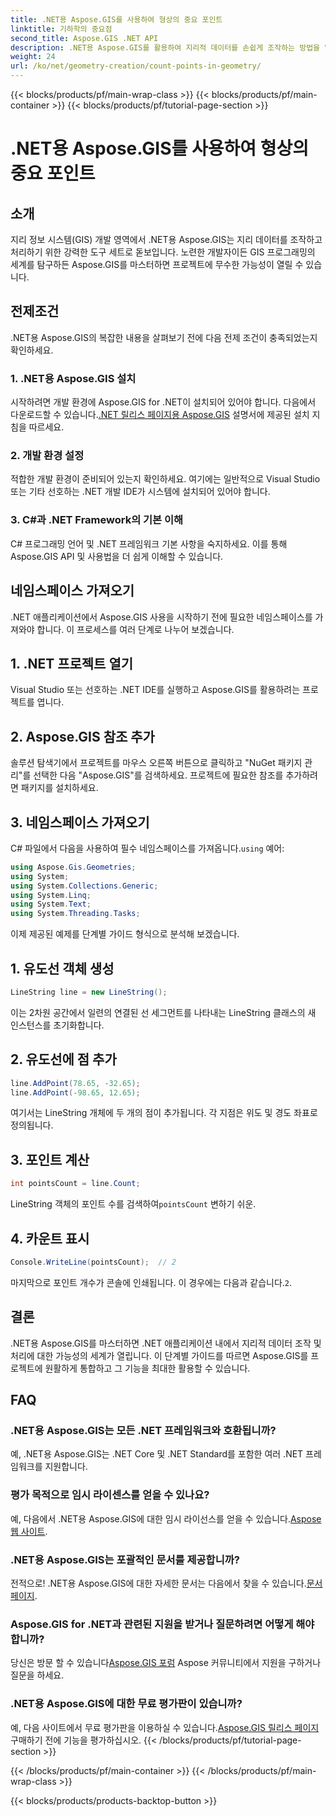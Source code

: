 ```yaml
---
title: .NET용 Aspose.GIS를 사용하여 형상의 중요 포인트
linktitle: 기하학의 중요점
second_title: Aspose.GIS .NET API
description: .NET용 Aspose.GIS를 활용하여 지리적 데이터를 손쉽게 조작하는 방법을 알아보세요. 포괄적인 튜토리얼을 이용할 수 있습니다.
weight: 24
url: /ko/net/geometry-creation/count-points-in-geometry/
---
```


{{< blocks/products/pf/main-wrap-class >}}
{{< blocks/products/pf/main-container >}}
{{< blocks/products/pf/tutorial-page-section >}}

# .NET용 Aspose.GIS를 사용하여 형상의 중요 포인트

## 소개
지리 정보 시스템(GIS) 개발 영역에서 .NET용 Aspose.GIS는 지리 데이터를 조작하고 처리하기 위한 강력한 도구 세트로 돋보입니다. 노련한 개발자이든 GIS 프로그래밍의 세계를 탐구하든 Aspose.GIS를 마스터하면 프로젝트에 무수한 가능성이 열릴 수 있습니다.
## 전제조건
.NET용 Aspose.GIS의 복잡한 내용을 살펴보기 전에 다음 전제 조건이 충족되었는지 확인하세요.
### 1. .NET용 Aspose.GIS 설치
 시작하려면 개발 환경에 Aspose.GIS for .NET이 설치되어 있어야 합니다. 다음에서 다운로드할 수 있습니다.[.NET 릴리스 페이지용 Aspose.GIS](https://releases.aspose.com/gis/net/) 설명서에 제공된 설치 지침을 따르세요.
### 2. 개발 환경 설정
적합한 개발 환경이 준비되어 있는지 확인하세요. 여기에는 일반적으로 Visual Studio 또는 기타 선호하는 .NET 개발 IDE가 시스템에 설치되어 있어야 합니다.
### 3. C#과 .NET Framework의 기본 이해
C# 프로그래밍 언어 및 .NET 프레임워크 기본 사항을 숙지하세요. 이를 통해 Aspose.GIS API 및 사용법을 더 쉽게 이해할 수 있습니다.

## 네임스페이스 가져오기
.NET 애플리케이션에서 Aspose.GIS 사용을 시작하기 전에 필요한 네임스페이스를 가져와야 합니다. 이 프로세스를 여러 단계로 나누어 보겠습니다.
## 1. .NET 프로젝트 열기
Visual Studio 또는 선호하는 .NET IDE를 실행하고 Aspose.GIS를 활용하려는 프로젝트를 엽니다.
## 2. Aspose.GIS 참조 추가
솔루션 탐색기에서 프로젝트를 마우스 오른쪽 버튼으로 클릭하고 "NuGet 패키지 관리"를 선택한 다음 "Aspose.GIS"를 검색하세요. 프로젝트에 필요한 참조를 추가하려면 패키지를 설치하세요.
## 3. 네임스페이스 가져오기
 C# 파일에서 다음을 사용하여 필수 네임스페이스를 가져옵니다.`using` 예어:
```csharp
using Aspose.Gis.Geometries;
using System;
using System.Collections.Generic;
using System.Linq;
using System.Text;
using System.Threading.Tasks;
```

이제 제공된 예제를 단계별 가이드 형식으로 분석해 보겠습니다.
## 1. 유도선 객체 생성
```csharp
LineString line = new LineString();
```
이는 2차원 공간에서 일련의 연결된 선 세그먼트를 나타내는 LineString 클래스의 새 인스턴스를 초기화합니다.
## 2. 유도선에 점 추가
```csharp
line.AddPoint(78.65, -32.65);
line.AddPoint(-98.65, 12.65);
```
여기서는 LineString 개체에 두 개의 점이 추가됩니다. 각 지점은 위도 및 경도 좌표로 정의됩니다.
## 3. 포인트 계산
```csharp
int pointsCount = line.Count;
```
 LineString 객체의 포인트 수를 검색하여`pointsCount` 변하기 쉬운.
## 4. 카운트 표시
```csharp
Console.WriteLine(pointsCount);  // 2
```
 마지막으로 포인트 개수가 콘솔에 인쇄됩니다. 이 경우에는 다음과 같습니다.`2`.

## 결론
.NET용 Aspose.GIS를 마스터하면 .NET 애플리케이션 내에서 지리적 데이터 조작 및 처리에 대한 가능성의 세계가 열립니다. 이 단계별 가이드를 따르면 Aspose.GIS를 프로젝트에 원활하게 통합하고 그 기능을 최대한 활용할 수 있습니다.
## FAQ
### .NET용 Aspose.GIS는 모든 .NET 프레임워크와 호환됩니까?
예, .NET용 Aspose.GIS는 .NET Core 및 .NET Standard를 포함한 여러 .NET 프레임워크를 지원합니다.
### 평가 목적으로 임시 라이센스를 얻을 수 있나요?
 예, 다음에서 .NET용 Aspose.GIS에 대한 임시 라이선스를 얻을 수 있습니다.[Aspose 웹 사이트](https://purchase.aspose.com/temporary-license/).
### .NET용 Aspose.GIS는 포괄적인 문서를 제공합니까?
전적으로! .NET용 Aspose.GIS에 대한 자세한 문서는 다음에서 찾을 수 있습니다.[문서 페이지](https://reference.aspose.com/gis/net/).
### Aspose.GIS for .NET과 관련된 지원을 받거나 질문하려면 어떻게 해야 합니까?
 당신은 방문 할 수 있습니다[Aspose.GIS 포럼](https://forum.aspose.com/c/gis/33) Aspose 커뮤니티에서 지원을 구하거나 질문을 하세요.
### .NET용 Aspose.GIS에 대한 무료 평가판이 있습니까?
 예, 다음 사이트에서 무료 평가판을 이용하실 수 있습니다.[Aspose.GIS 릴리스 페이지](https://releases.aspose.com/) 구매하기 전에 기능을 평가하십시오.
{{< /blocks/products/pf/tutorial-page-section >}}

{{< /blocks/products/pf/main-container >}}
{{< /blocks/products/pf/main-wrap-class >}}

{{< blocks/products/products-backtop-button >}}
